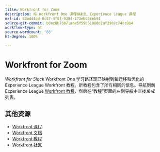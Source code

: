 ```yaml
---
title: Workfront for Zoom
description: 将 Workfront One 课程映射到 Experience League 课程
exl-id: 83add4dd-8c57-4f8f-9394-173eb03ceb91
source-git-commit: b0ac8b76071ade5f59b51060d2af3909c740c8b4
workflow-type: ht
source-wordcount: '83'
ht-degree: 100%

---
```


# Workfront for Zoom

*Workfront for Slack* Workfront One 学习路径现已映射到新迁移和优化的 Experience League Workfront 教程。新教程包含了所有相同的信息。导航到新 Experience League [Workfront 教程](https://experienceleague.adobe.com/docs/workfront-learn/tutorials-workfront/home.html)，然后在“教程”页面的左侧导航中查找&#x200B;*集成*&#x200B;列表。

## 其他资源

* [Workfront 课程](https://experienceleague.adobe.com/?lang=en&amp;Solution=Workfront#courses)
* [Workfront 文档](https://experienceleague.adobe.com/docs/workfront.html)
* [Workfront 教程](https://experienceleague.adobe.com/docs/workfront-learn/tutorials-workfront/home.html)
* [Workfront 社区](https://experienceleaguecommunities.adobe.com/t5/workfront/ct-p/workfront)
